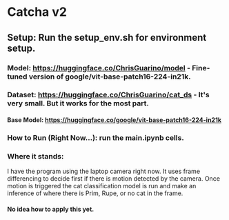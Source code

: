 # Catcha v2
## Setup:  Run the setup_env.sh for environment setup. 

### Model: https://huggingface.co/ChrisGuarino/model - Fine-tuned version of google/vit-base-patch16-224-in21k. 
### Dataset: https://huggingface.co/ChrisGuarino/cat_ds - It's very small. But it works for the most part. 

#### Base Model: https://huggingface.co/google/vit-base-patch16-224-in21k

### How to Run (Right Now...): run the main.ipynb cells. 

### Where it stands:<br>
I have the program using the laptop camera right now. It uses frame differencing to decide first if there is motion detected by the camera. Once motion is triggered the cat classification model is run and make an inference of where there is Prim, Rupe, or no cat in the frame. 
#### No idea how to apply this yet.

